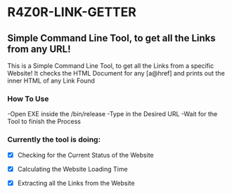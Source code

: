 # R4Z0R-LINK-GETTER
## Simple Command Line Tool, to get all the Links from any URL!

This is a Simple Command Line Tool, to get all the Links from a specific Website! 
It checks the HTML Document for any [a@href] and prints out the inner HTML of any Link Found

### How To Use

-Open EXE inside the /bin/release
-Type in the Desired URL
-Wait for the Tool to finish the Process

### Currently the tool is doing: 

- [X] Checking for the Current Status of the Website
- [x] Calculating the Website Loading Time
- [x] Extracting all the Links from the Website



